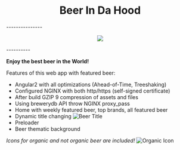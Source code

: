 <h1 align="center">Beer In Da Hood</h1>
---------------
<p align="center">
<img src="http://static.wixstatic.com/media/eb7169_46566724ee594d89bcc6e0915d5a267b~mv2.jpg_256" />
</p>
----------


**Enjoy the best beer in the World!**

Features of this web app with featured beer:
- Angular2 with all optimizations (Ahead-of-Time, Treeshaking)
- Configured NGINX with both http/https (self-signed certificate)
- After build GZIP 9 compression of assets and files
- Using brewerydb API throw NGINX proxy_pass
- Home with weekly featured beer, top brands, all featured beer
- Dynamic title changing ![Beer Title](http://puu.sh/tFLm1/9f8b67b669.png)
- Preloader
- Beer thematic background

*Icons for organic and not organic beer are included!* ![Organic Icon](http://puu.sh/tFLva/3d669b9d08.png)
